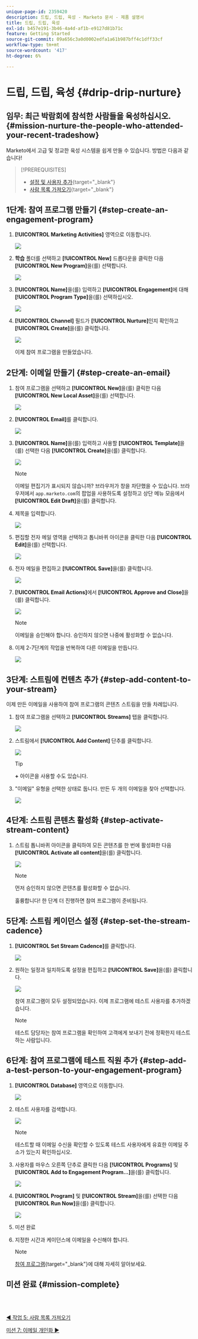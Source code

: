 ```yaml
---
unique-page-id: 2359420
description: 드립, 드립, 육성 - Marketo 문서 - 제품 설명서
title: 드립, 드립, 육성
exl-id: b457e191-3b46-4a4d-af1b-e9127d81b71c
feature: Getting Started
source-git-commit: 09a656c3a0d0002edfa1a61b987bff4c1dff33cf
workflow-type: tm+mt
source-wordcount: '417'
ht-degree: 6%

---
```


# 드립, 드립, 육성 {#drip-drip-nurture}

## 임무: 최근 박람회에 참석한 사람들을 육성하십시오. {#mission-nurture-the-people-who-attended-your-recent-tradeshow}

Marketo에서 고급 및 정교한 육성 시스템을 쉽게 만들 수 있습니다. 방법은 다음과 같습니다!

>[!PREREQUISITES]
>
>* [설정 및 사용자 추가](/help/marketo/getting-started/quick-wins/get-set-up-and-add-a-person.md){target="_blank"}
>* [사람 목록 가져오기](/help/marketo/getting-started/quick-wins/import-a-list-of-people.md){target="_blank"}

## 1단계: 참여 프로그램 만들기 {#step-create-an-engagement-program}

1. **[!UICONTROL Marketing Activities]** 영역으로 이동합니다.

   ![](assets/drip-drip-nurture-1.png)

1. **학습** 폴더를 선택하고 **[!UICONTROL New]** 드롭다운을 클릭한 다음 **[!UICONTROL New Program]**&#x200B;을(를) 선택합니다.

   ![](assets/drip-drip-nurture-2.png)

1. **[!UICONTROL Name]**&#x200B;을(를) 입력하고 **[!UICONTROL Engagement]**&#x200B;에 대해 **[!UICONTROL Program Type]**&#x200B;을(를) 선택하십시오.

   ![](assets/drip-drip-nurture-3.png)

1. **[!UICONTROL Channel]** 필드가 **[!UICONTROL Nurture]**&#x200B;인지 확인하고 **[!UICONTROL Create]**&#x200B;을(를) 클릭합니다.

   ![](assets/drip-drip-nurture-4.png)

   이제 참여 프로그램을 만들었습니다.

## 2단계: 이메일 만들기 {#step-create-an-email}

1. 참여 프로그램을 선택하고 **[!UICONTROL New]**&#x200B;을(를) 클릭한 다음 **[!UICONTROL New Local Asset]**&#x200B;을(를) 선택합니다.

   ![](assets/drip-drip-nurture-5.png)

1. **[!UICONTROL Email]**&#x200B;를 클릭합니다.

   ![](assets/drip-drip-nurture-6.png)

1. **[!UICONTROL Name]**&#x200B;을(를) 입력하고 사용할 **[!UICONTROL Template]**&#x200B;을(를) 선택한 다음 **[!UICONTROL Create]**&#x200B;을(를) 클릭합니다.

   ![](assets/drip-drip-nurture-7.png)

   >[!NOTE]
   >
   >이메일 편집기가 표시되지 않습니까? 브라우저가 창을 차단했을 수 있습니다. 브라우저에서 `app.marketo.com`의 팝업을 사용하도록 설정하고 상단 메뉴 모음에서 **[!UICONTROL Edit Draft]**&#x200B;을(를) 클릭합니다.

1. 제목을 입력합니다.

   ![](assets/drip-drip-nurture-8.png)

1. 편집할 전자 메일 영역을 선택하고 톱니바퀴 아이콘을 클릭한 다음 **[!UICONTROL Edit]**&#x200B;을(를) 선택합니다.

   ![](assets/drip-drip-nurture-9.png)

1. 전자 메일을 편집하고 **[!UICONTROL Save]**&#x200B;을(를) 클릭합니다.

   ![](assets/drip-drip-nurture-10.png)

1. **[!UICONTROL Email Actions]**&#x200B;에서 **[!UICONTROL Approve and Close]**&#x200B;을(를) 클릭합니다.

   ![](assets/drip-drip-nurture-11.png)

   >[!NOTE]
   >
   >이메일을 승인해야 합니다. 승인하지 않으면 나중에 활성화할 수 없습니다.

1. 이제 2-7단계의 작업을 반복하여 다른 이메일을 만듭니다.

   ![](assets/drip-drip-nurture-12.png)

## 3단계: 스트림에 컨텐츠 추가 {#step-add-content-to-your-stream}

이제 만든 이메일을 사용하여 참여 프로그램의 콘텐츠 스트림을 만들 차례입니다.

1. 참여 프로그램을 선택하고 **[!UICONTROL Streams]** 탭을 클릭합니다.

   ![](assets/drip-drip-nurture-13.png)

1. 스트림에서 **[!UICONTROL Add Content]** 단추를 클릭합니다.

   ![](assets/drip-drip-nurture-14.png)

   >[!TIP]
   >
   >**+** 아이콘을 사용할 수도 있습니다.

1. &quot;이메일&quot; 유형을 선택한 상태로 둡니다. 만든 두 개의 이메일을 찾아 선택합니다.

   ![](assets/drip-drip-nurture-15.png)

## 4단계: 스트림 콘텐츠 활성화 {#step-activate-stream-content}

1. 스트림 톱니바퀴 아이콘을 클릭하여 모든 콘텐츠를 한 번에 활성화한 다음 **[!UICONTROL Activate all content]**&#x200B;을(를) 클릭합니다.

   ![](assets/drip-drip-nurture-16.png)

   >[!NOTE]
   >
   >먼저 승인하지 않으면 콘텐츠를 활성화할 수 없습니다.

   훌륭합니다! 한 단계 더 진행하면 참여 프로그램이 준비됩니다.

## 5단계: 스트림 케이던스 설정 {#step-set-the-stream-cadence}

1. **[!UICONTROL Set Stream Cadence]**&#x200B;를 클릭합니다.

   ![](assets/drip-drip-nurture-17.png)

1. 원하는 일정과 일치하도록 설정을 편집하고 **[!UICONTROL Save]**&#x200B;을(를) 클릭합니다.

   ![](assets/drip-drip-nurture-18.png)

   참여 프로그램이 모두 설정되었습니다. 이제 프로그램에 테스트 사용자를 추가하겠습니다.

   >[!NOTE]
   >
   >테스트 담당자는 참여 프로그램을 확인하여 고객에게 보내기 전에 정확한지 테스트하는 사람입니다.

## 6단계: 참여 프로그램에 테스트 직원 추가 {#step-add-a-test-person-to-your-engagement-program}

1. **[!UICONTROL Database]** 영역으로 이동합니다.

   ![](assets/drip-drip-nurture-19.png)

1. 테스트 사용자를 검색합니다.

   ![](assets/drip-drip-nurture-20.png)

   >[!NOTE]
   >
   >테스트할 때 이메일 수신을 확인할 수 있도록 테스트 사용자에게 유효한 이메일 주소가 있는지 확인하십시오.

1. 사용자를 마우스 오른쪽 단추로 클릭한 다음 **[!UICONTROL Programs]** 및 **[!UICONTROL Add to Engagement Program...]**&#x200B;을(를) 클릭합니다.

   ![](assets/drip-drip-nurture-21.png)

1. **[!UICONTROL Program]** 및 **[!UICONTROL Stream]**&#x200B;을(를) 선택한 다음 **[!UICONTROL Run Now]**&#x200B;을(를) 클릭합니다.

   ![](assets/drip-drip-nurture-22.png)

1. 미션 완료

1. 지정한 시간과 케이던스에 이메일을 수신해야 합니다.

   >[!NOTE]
   >
   >[참여 프로그램](/help/marketo/product-docs/email-marketing/drip-nurturing/creating-an-engagement-program/understanding-engagement-programs.md){target="_blank"}에 대해 자세히 알아보세요.

## 미션 완료 {#mission-complete}

<br> 

[◄ 작업 5: 사람 목록 가져오기](/help/marketo/getting-started/quick-wins/import-a-list-of-people.md)

[미션 7: 이메일 개인화 ►](/help/marketo/getting-started/quick-wins/personalize-an-email.md)
